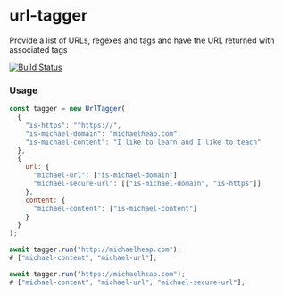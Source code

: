 # url-tagger

Provide a list of URLs, regexes and tags and have the URL returned with associated tags

[![Build Status](https://api.travis-ci.org/mheap/url-tagger.svg?branch=master)](https://travis-ci.org/mheap/url-tagger)

### Usage

```javascript
const tagger = new UrlTagger(
  {
    "is-https": "^https://",
    "is-michael-domain": "michaelheap.com",
    "is-michael-content": "I like to learn and I like to teach"
  },
  {
    url: {
      "michael-url": ["is-michael-domain"]
      "michael-secure-url": [["is-michael-domain", "is-https"]]
    },
    content: {
      "michael-content": ["is-michael-content"]
    }
  }
);

await tagger.run("http://michaelheap.com");
# ["michael-content", "michael-url"];

await tagger.run("https://michaelheap.com");
# ["michael-content", "michael-url", "michael-secure-url"];
```
